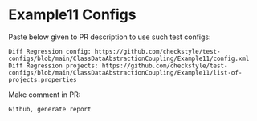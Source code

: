 # Example11 Configs
Paste below given to PR description to use such test configs:
```
Diff Regression config: https://github.com/checkstyle/test-configs/blob/main/ClassDataAbstractionCoupling/Example11/config.xml
Diff Regression projects: https://github.com/checkstyle/test-configs/blob/main/ClassDataAbstractionCoupling/Example11/list-of-projects.properties
```
Make comment in PR:
```
Github, generate report
```
